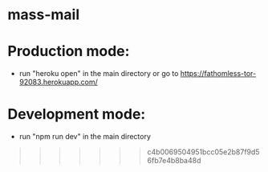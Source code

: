 # mass-mail

# Production mode:
  - run "heroku open" in the main directory or go to https://fathomless-tor-92083.herokuapp.com/


# Development mode:
  - run "npm run dev" in the main directory
  
>>>>>>> c4b0069504951bcc05e2b87f9d56fb7e4b8ba48d
